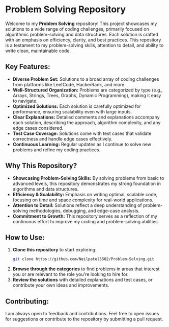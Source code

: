 # Problem Solving Repository

Welcome to my **Problem Solving** repository! This project showcases my solutions to a wide range of coding challenges, primarily focused on algorithmic problem-solving and data structures. Each solution is crafted with an emphasis on efficiency, clarity, and best practices. This repository is a testament to my problem-solving skills, attention to detail, and ability to write clean, maintainable code.

## Key Features:

- **Diverse Problem Set:** Solutions to a broad array of coding challenges from platforms like LeetCode, HackerRank, and more.
- **Well-Structured Organization:** Problems are categorized by type (e.g., Arrays, Strings, Trees, Graphs, Dynamic Programming), making it easy to navigate.
- **Optimized Solutions:** Each solution is carefully optimized for performance, ensuring scalability even with large inputs.
- **Clear Explanations:** Detailed comments and explanations accompany each solution, describing the approach, algorithm complexity, and any edge cases considered.
- **Test Case Coverage:** Solutions come with test cases that validate correctness and handle edge cases effectively.
- **Continuous Learning:** Regular updates as I continue to solve new problems and refine my coding practices.

## Why This Repository?

- **Showcasing Problem-Solving Skills:** By solving problems from basic to advanced levels, this repository demonstrates my strong foundation in algorithms and data structures.
- **Efficiency & Scalability:** Emphasis on writing optimal, scalable code, focusing on time and space complexity for real-world applications.
- **Attention to Detail:** Solutions reflect a deep understanding of problem-solving methodologies, debugging, and edge-case analysis.
- **Commitment to Growth:** This repository serves as a reflection of my continuous effort to improve my coding and problem-solving abilities.

## How to Use:

1. **Clone this repository** to start exploring:
   ```bash
   git clone https://github.com/Neilpatel5502/Problem-Solving.git

2. **Browse through the categories** to find problems in areas that interest you or are relevant to the role you're looking to hire for.
3. **Review the solutions** with detailed explanations and test cases, or contribute your own ideas and improvements.

## Contributing:

I am always open to feedback and contributions. Feel free to open issues for suggestions or contribute to the repository by submitting a pull request.
